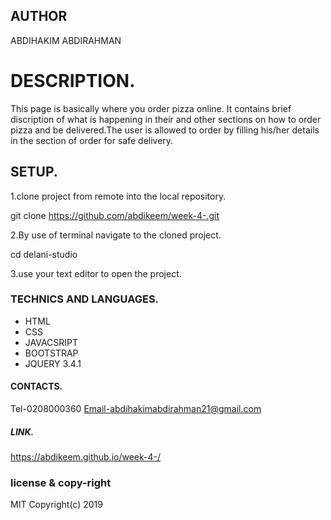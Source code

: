 ## AUTHOR
  ABDIHAKIM ABDIRAHMAN

# DESCRIPTION.

This page is basically where you order pizza online.
It contains brief discription of what is happening in their and other sections on how to order pizza and be delivered.The user is allowed to order by filling his/her details in the section of order for safe delivery.

## SETUP.
1.clone project from remote into the local repository.

git clone https://github.com/abdikeem/week-4-.git

2.By use of terminal navigate to the cloned project.

cd delani-studio

3.use your text editor to open the project.

### TECHNICS AND LANGUAGES.

* HTML
* CSS
* JAVACSRIPT
* BOOTSTRAP 
* JQUERY 3.4.1

#### CONTACTS.
Tel-0208000360
Email-abdihakimabdirahman21@gmail.com

##### LINK.
  https://abdikeem.github.io/week-4-/

  ### license & copy-right
  MIT Copyright(c) 2019